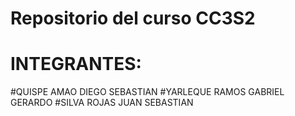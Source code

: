 # Repositorio del curso CC3S2
# INTEGRANTES:
#QUISPE AMAO DIEGO SEBASTIAN 
#YARLEQUE RAMOS GABRIEL GERARDO 
#SILVA ROJAS JUAN SEBASTIAN
